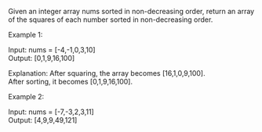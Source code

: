 Given an integer array nums sorted in non-decreasing order, return an array of the squares of each number sorted in non-decreasing order.

Example 1:

Input: nums = [-4,-1,0,3,10] <br>
Output: [0,1,9,16,100]  <br>

Explanation: After squaring, the array becomes [16,1,0,9,100]. <br>
After sorting, it becomes [0,1,9,16,100]. <br>

Example 2:

Input: nums = [-7,-3,2,3,11] <br>
Output: [4,9,9,49,121]
